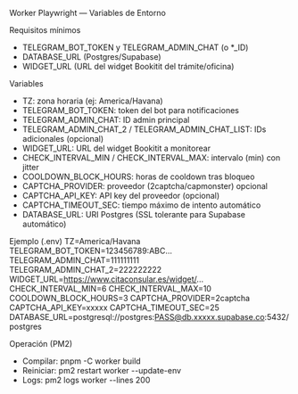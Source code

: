 Worker Playwright — Variables de Entorno

Requisitos mínimos
- TELEGRAM_BOT_TOKEN y TELEGRAM_ADMIN_CHAT (o *_ID)
- DATABASE_URL (Postgres/Supabase)
- WIDGET_URL (URL del widget Bookitit del trámite/oficina)

Variables
- TZ: zona horaria (ej: America/Havana)
- TELEGRAM_BOT_TOKEN: token del bot para notificaciones
- TELEGRAM_ADMIN_CHAT: ID admin principal
- TELEGRAM_ADMIN_CHAT_2 / TELEGRAM_ADMIN_CHAT_LIST: IDs adicionales (opcional)
- WIDGET_URL: URL del widget Bookitit a monitorear
- CHECK_INTERVAL_MIN / CHECK_INTERVAL_MAX: intervalo (min) con jitter
- COOLDOWN_BLOCK_HOURS: horas de cooldown tras bloqueo
- CAPTCHA_PROVIDER: proveedor (2captcha/capmonster) opcional
- CAPTCHA_API_KEY: API key del proveedor (opcional)
- CAPTCHA_TIMEOUT_SEC: tiempo máximo de intento automático
- DATABASE_URL: URI Postgres (SSL tolerante para Supabase automático)

Ejemplo (.env)
TZ=America/Havana
TELEGRAM_BOT_TOKEN=123456789:ABC...
TELEGRAM_ADMIN_CHAT=111111111
TELEGRAM_ADMIN_CHAT_2=222222222
WIDGET_URL=https://www.citaconsular.es/widget/...
CHECK_INTERVAL_MIN=6
CHECK_INTERVAL_MAX=10
COOLDOWN_BLOCK_HOURS=3
CAPTCHA_PROVIDER=2captcha
CAPTCHA_API_KEY=xxxxx
CAPTCHA_TIMEOUT_SEC=25
DATABASE_URL=postgresql://postgres:PASS@db.xxxxx.supabase.co:5432/postgres

Operación (PM2)
- Compilar: pnpm -C worker build
- Reiniciar: pm2 restart worker --update-env
- Logs: pm2 logs worker --lines 200

